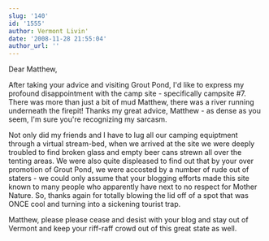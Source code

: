```yaml
---
slug: '140'
id: '1555'
author: Vermont Livin'
date: '2008-11-28 21:55:04'
author_url: ''
---
```

Dear Matthew,

After taking your advice and visiting Grout Pond, I'd like to express my profound disappointment with the camp site - specifically campsite #7.  There was more than just a bit of mud Matthew, there was a river running underneath the firepit!  Thanks my great advice, Matthew - as dense as you seem, I'm sure you're recognizing my sarcasm.

Not only did my friends and I have to lug all our camping equiptment through a virtual stream-bed, when we arrived at the site we were deeply troubled to find broken glass and empty beer cans strewn all over the tenting areas.  We were also quite displeased to find out that by your over promotion of Grout Pond, we were accosted by a number of rude out of staters - we could only assume that your blogging efforts made this site known to many people who apparently have next to no respect for Mother Nature.  So, thanks again for totally blowing the lid off of a spot that was ONCE cool and turning into a sickening tourist trap.

Matthew, please please cease and desist with your blog and stay out of Vermont and keep your riff-raff crowd out of this great state as well.
